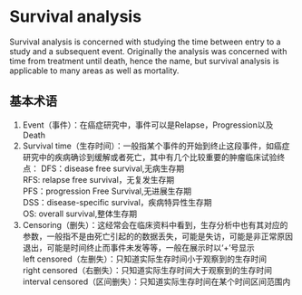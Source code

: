 # Survival analysis
Survival analysis is concerned with studying the time between entry to a study and a subsequent event. Originally the analysis was concerned with time from treatment until death, hence the name, but survival analysis is applicable to many areas as well as mortality.
## 基本术语
1. Event（事件）：在癌症研究中，事件可以是Relapse，Progression以及Death  
2. Survival time（生存时间）：一般指某个事件的开始到终止这段事件，如癌症研究中的疾病确诊到缓解或者死亡，其中有几个比较重要的肿瘤临床试验终点：
DFS：disease free survival,无病生存期  
RFS: relapse free survival，无复发生存期  
PFS：progression Free Survival,无进展生存期  
DSS：disease-specific survival，疾病特异性生存期  
OS:  overall survival,整体生存期  
3. Censoring（删失）：这经常会在临床资料中看到，生存分析中也有其对应的参数，一般指不是由死亡引起的的数据丢失，可能是失访，可能是非正常原因退出，可能是时间终止而事件未发等等，一般在展示时以‘+’号显示  
left censored（左删失）：只知道实际生存时间小于观察到的生存时间  
right censored（右删失）：只知道实际生存时间大于观察到的生存时间  
interval censored（区间删失）：只知道实际生存时间在某个时间区间范围内  
